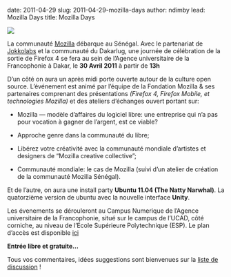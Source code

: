 date: 2011-04-29
slug: 2011-04-29-mozilla-days
author: ndimby
lead: Mozilla Days
title: Mozilla Days


[![](/media/30avril11/fx4.png)](/media/30avril11/fx4.png)

    

La communauté [Mozilla](http://www.mozilla.org/) débarque au Sénégal. Avec le partenariat de [Jokkolabs](http://jokkolabs.net) et la communauté du Dakarlug, une journée de célébration de la sortie de Firefox 4 se fera au sein de l&#8217;Agence universitaire de la Francophonie à Dakar, le **30 Avril 2011** à partir de **13h**

D&#8217;un côté on aura un après midi porte ouverte autour de la culture open source. L&#8217;événement est animé par l&#8217;équipe de la Fondation Mozilla <span class="amp">&amp;</span> ses partenaires comprenant des présentations _(Firefox 4, Firefox Mobile, et technologies Mozilla)_ et des ateliers d&#8217;échanges ouvert portant sur:

*   Mozilla &mdash; modèle d&#8217;affaires du logiciel libre: une entreprise qui n&#8217;a pas pour vocation à gagner de l&#8217;argent, est ce viable?

*   Approche genre dans la communauté du libre;

*   Libérez votre créativité avec la communauté mondiale d&#8217;artistes et designers de &#8220;Mozilla creative collective&#8221;;

*   Communauté mondiale: le cas de Mozilla (suivi d&#8217;un atelier de création de la communauté Mozilla Sénégal).

Et de l&#8217;autre, on aura une install party **Ubuntu 11.04 (The Natty Narwhal)**. La quatorzième version de ubuntu avec la nouvelle interface **Unity**.

Les évenements se dérouleront au Campus Numerique de l’Agence universitaire de la Francophonie, situé sur le campus de l’<span class="caps">UCAD</span>, côté corniche, au niveau de l’Ecole Supérieure Polytechnique (<span class="caps">ESP</span>). Le plan d’accès est disponible [ici](http://maps.google.com/maps/ms?ie=UTF8&amp;hl=fr&amp;t=h&amp;msa=0&amp;msid=107868570247087054742.00043d11dc8b1bc28cc58&amp;ll=14.679057,-17.468187&amp;spn=0.0074,0.009388&amp;z=17) 

**Entrée libre et&nbsp;gratuite…**

Tous vos commentaires, idées suggestions sont bienvenues sur la [liste de discussion](http://dakarlug.org/blog/cgi-bin/mailman/listinfo/libre)&nbsp;!